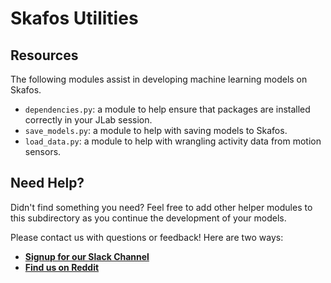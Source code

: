 # Skafos Utilities

## Resources
The following modules assist in developing machine learning models on Skafos.

-  `dependencies.py`: a module to help ensure that packages are installed correctly in your JLab session.
-  `save_models.py`: a module to help with saving models to Skafos.
-  `load_data.py`: a module to help with wrangling activity data from motion sensors.

## Need Help?
Didn't find something you need? Feel free to add other helper modules to this subdirectory as you continue the development of your models.

Please contact us with questions or feedback! Here are two ways:


-  [**Signup for our Slack Channel**](https://skafosai.slack.com/)
-  [**Find us on Reddit**](https://reddit.com/r/skafos) 